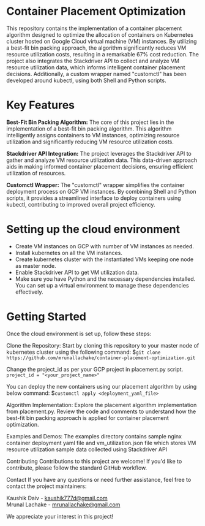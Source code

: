 # Container Placement Optimization 

This repository contains the implementation of a container placement algorithm designed to optimize the allocation of containers on Kubernetes cluster hosted on Google Cloud virtual machine (VM) instances. By utilizing a best-fit bin packing approach, the algorithm significantly reduces VM resource utilization costs, resulting in a remarkable 67% cost reduction. The project also integrates the Stackdriver API to collect and analyze VM resource utilization data, which informs intelligent container placement decisions. Additionally, a custom wrapper named "customctl" has been developed around kubectl, using both Shell and Python scripts.

# Key Features

**Best-Fit Bin Packing Algorithm:** The core of this project lies in the implementation of a best-fit bin packing algorithm. This algorithm intelligently assigns containers to VM instances, optimizing resource utilization and significantly reducing VM resource utilization costs.

**Stackdriver API Integration:** The project leverages the Stackdriver API to gather and analyze VM resource utilization data. This data-driven approach aids in making informed container placement decisions, ensuring efficient utilization of resources.

**Customctl Wrapper:** The "customctl" wrapper simplifies the container deployment process on GCP VM instances. By combining Shell and Python scripts, it provides a streamlined interface to deploy containers using kubectl, contributing to improved overall project efficiency.

# Setting up the cloud environment
- Create VM instances on GCP with number of VM instances as needed.
- Install kubernetes on all the VM instances.
- Create kubernetes cluster with the instantiated VMs keeping one node as master node.
- Enable Stackdriver API to get VM utilization data.
-  Make sure you have Python and the necessary dependencies installed. You can set up a virtual environment to manage these dependencies effectively.

# Getting Started
Once the cloud environment is set up, follow these steps:

Clone the Repository: Start by cloning this repository to your master node of kubernetes cluster using the following command:
$`git clone https://github.com/mrunallachake/container-placement-optimization.git`

Change the project_id as per your GCP project in placement.py script.
`project_id = "<your_project_name>"`

You can deploy the new containers using our placement algorithm by using below command:
$`customctl apply <deployment_yaml_file>`

Algorithm Implementation: Explore the placement algorithm implementation from placement.py. Review the code and comments to understand how the best-fit bin packing approach is applied for container placement optimization.

Examples and Demos: The examples directory contains sample nginx container deployment yaml file and vm_utilization.json file which stores VM resource utilization sample data collected using Stackdriver API

Contributing
Contributions to this project are welcome! If you'd like to contribute, please follow the standard GitHub workflow.

Contact
If you have any questions or need further assistance, feel free to contact the project maintainers:

Kaushik Daiv - kaushik777d@gmail.com  
Mrunal Lachake - mrunallachake@gmail.com

We appreciate your interest in this project!
